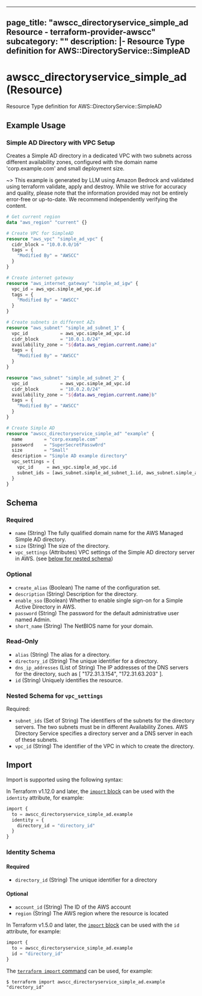
---
page_title: "awscc_directoryservice_simple_ad Resource - terraform-provider-awscc"
subcategory: ""
description: |-
  Resource Type definition for AWS::DirectoryService::SimpleAD
---

# awscc_directoryservice_simple_ad (Resource)

Resource Type definition for AWS::DirectoryService::SimpleAD

## Example Usage

### Simple AD Directory with VPC Setup

Creates a Simple AD directory in a dedicated VPC with two subnets across different availability zones, configured with the domain name 'corp.example.com' and small deployment size.

~> This example is generated by LLM using Amazon Bedrock and validated using terraform validate, apply and destroy. While we strive for accuracy and quality, please note that the information provided may not be entirely error-free or up-to-date. We recommend independently verifying the content.

```terraform
# Get current region
data "aws_region" "current" {}

# Create VPC for SimpleAD
resource "aws_vpc" "simple_ad_vpc" {
  cidr_block = "10.0.0.0/16"
  tags = {
    "Modified By" = "AWSCC"
  }
}

# Create internet gateway
resource "aws_internet_gateway" "simple_ad_igw" {
  vpc_id = aws_vpc.simple_ad_vpc.id
  tags = {
    "Modified By" = "AWSCC"
  }
}

# Create subnets in different AZs
resource "aws_subnet" "simple_ad_subnet_1" {
  vpc_id            = aws_vpc.simple_ad_vpc.id
  cidr_block        = "10.0.1.0/24"
  availability_zone = "${data.aws_region.current.name}a"
  tags = {
    "Modified By" = "AWSCC"
  }
}

resource "aws_subnet" "simple_ad_subnet_2" {
  vpc_id            = aws_vpc.simple_ad_vpc.id
  cidr_block        = "10.0.2.0/24"
  availability_zone = "${data.aws_region.current.name}b"
  tags = {
    "Modified By" = "AWSCC"
  }
}

# Create Simple AD
resource "awscc_directoryservice_simple_ad" "example" {
  name        = "corp.example.com"
  password    = "SuperSecretPassw0rd"
  size        = "Small"
  description = "Simple AD example directory"
  vpc_settings = {
    vpc_id     = aws_vpc.simple_ad_vpc.id
    subnet_ids = [aws_subnet.simple_ad_subnet_1.id, aws_subnet.simple_ad_subnet_2.id]
  }
}
```

<!-- schema generated by tfplugindocs -->
## Schema

### Required

- `name` (String) The fully qualified domain name for the AWS Managed Simple AD directory.
- `size` (String) The size of the directory.
- `vpc_settings` (Attributes) VPC settings of the Simple AD directory server in AWS. (see [below for nested schema](#nestedatt--vpc_settings))

### Optional

- `create_alias` (Boolean) The name of the configuration set.
- `description` (String) Description for the directory.
- `enable_sso` (Boolean) Whether to enable single sign-on for a Simple Active Directory in AWS.
- `password` (String) The password for the default administrative user named Admin.
- `short_name` (String) The NetBIOS name for your domain.

### Read-Only

- `alias` (String) The alias for a directory.
- `directory_id` (String) The unique identifier for a directory.
- `dns_ip_addresses` (List of String) The IP addresses of the DNS servers for the directory, such as [ "172.31.3.154", "172.31.63.203" ].
- `id` (String) Uniquely identifies the resource.

<a id="nestedatt--vpc_settings"></a>
### Nested Schema for `vpc_settings`

Required:

- `subnet_ids` (Set of String) The identifiers of the subnets for the directory servers. The two subnets must be in different Availability Zones. AWS Directory Service specifies a directory server and a DNS server in each of these subnets.
- `vpc_id` (String) The identifier of the VPC in which to create the directory.

## Import

Import is supported using the following syntax:

In Terraform v1.12.0 and later, the [`import` block](https://developer.hashicorp.com/terraform/language/import) can be used with the `identity` attribute, for example:

```terraform
import {
  to = awscc_directoryservice_simple_ad.example
  identity = {
    directory_id = "directory_id"
  }
}
```

<!-- schema generated by tfplugindocs -->
### Identity Schema

#### Required

- `directory_id` (String) The unique identifier for a directory

#### Optional

- `account_id` (String) The ID of the AWS account
- `region` (String) The AWS region where the resource is located

In Terraform v1.5.0 and later, the [`import` block](https://developer.hashicorp.com/terraform/language/import) can be used with the `id` attribute, for example:

```terraform
import {
  to = awscc_directoryservice_simple_ad.example
  id = "directory_id"
}
```

The [`terraform import` command](https://developer.hashicorp.com/terraform/cli/commands/import) can be used, for example:

```shell
$ terraform import awscc_directoryservice_simple_ad.example "directory_id"
```
